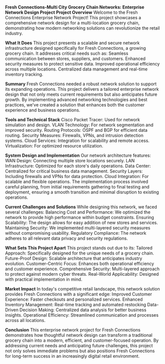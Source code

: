 **Fresh Connections-Multi City Grocery Chain Networks: Enterprise Network Design Project**
**Project Overview**
Welcome to the Fresh Connections Enterprise Network Project! This project showcases a comprehensive network design for a multi-location grocery chain, demonstrating how modern networking solutions can revolutionize the retail industry.

**What It Does**
This project presents a scalable and secure network infrastructure designed specifically for Fresh Connections, a growing grocery chain. It addresses critical needs such as:
Seamless communication between stores, suppliers, and customers.
Enhanced security measures to protect sensitive data.
Improved operational efficiency across multiple locations.
Centralized data management and real-time inventory tracking.

**Summary**
Fresh Connections needed a robust network solution to support its expanding operations. This project delivers a tailored enterprise network design that not only meets current requirements but also anticipates future growth. By implementing advanced networking technologies and best practices, we've created a solution that enhances both the customer experience and business operations.

**Tools and Technical Stack**
Cisco Packet Tracer: Used for network simulation and design.
VLAN Technology: For network segmentation and improved security.
Routing Protocols: OSPF and BGP for efficient data routing.
Security Measures: Firewalls, VPNs, and intrusion detection systems.
Cloud Services: Integration for scalability and remote access.
Virtualization: For optimized resource utilization.

**System Design and Implementation**
Our network architecture features:
WAN Design: Connecting multiple store locations securely.
LAN Infrastructure: Optimized for each store's daily operations.
Data Center: Centralized for critical business data management.
Security Layers: Including firewalls and VPNs for data protection.
Cloud Integration: For scalable and flexible operations.
The implementation process involved careful planning, from initial requirements gathering to final testing and deployment, ensuring a smooth transition and minimal disruption to existing operations.

**Current Challenges and Solutions**
While designing this network, we faced several challenges:
Balancing Cost and Performance: We optimized the network to provide high performance within budget constraints.
Ensuring Scalability: The design allows for easy addition of new stores and services.
Maintaining Security: We implemented multi-layered security measures without compromising usability.
Regulatory Compliance: The network adheres to all relevant data privacy and security regulations.

**What Sets This Project Apart**
This project stands out due to its:
Tailored Approach: Specifically designed for the unique needs of a grocery chain.
Future-Proof Design: Scalable architecture that anticipates industry evolution.
Customer-Centric Focus: Enhances both operational efficiency and customer experience.
Comprehensive Security: Multi-layered approach to protect against modern cyber threats.
Real-World Applicability: Designed with practical implementation in mind.

**Market Impact**
In today's competitive retail landscape, this network solution provides Fresh Connections with a significant edge:
Improved Customer Experience: Faster checkouts and personalized services.
Enhanced Inventory Management: Real-time tracking and automated restocking
Data-Driven Decision Making: Centralized data analysis for better business insights.
Operational Efficiency: Streamlined communication and processes across all locations.

**Conclusion**
This enterprise network project for Fresh Connections demonstrates how thoughtful network design can transform a traditional grocery chain into a modern, efficient, and customer-focused operation. By addressing current needs and anticipating future challenges, this project not only solves immediate problems but also positions Fresh Connections for long-term success in an increasingly digital retail environment.
